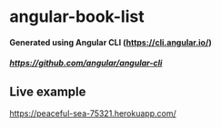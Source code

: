 # angular-book-list

#### Generated using Angular CLI (https://cli.angular.io/)
##### https://github.com/angular/angular-cli

## Live example
https://peaceful-sea-75321.herokuapp.com/

